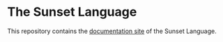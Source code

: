 # The Sunset Language

This repository contains the [documentation site](https://nick-boey.github.io) of the Sunset Language.